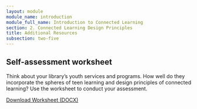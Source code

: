 ```yaml
---
layout: module
module_name: introduction
module_full_name: Introduction to Connected Learning
section: 2. Connected Learning Design Principles
title: Additional Resources
subsection: two-five
---
```


## Self-assessment worksheet
Think about your library’s youth services and programs. How well do they incorporate the spheres of teen learning and design principles of connected learning? Use the worksheet to conduct your assessment. 

[Download Worksheet (DOCX)](docs/Intro_SelfAssessment.docx)